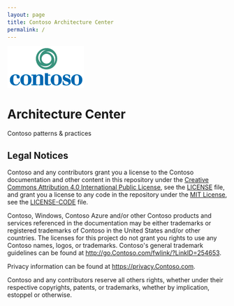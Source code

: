 ```yaml
---
layout: page
title: Contoso Architecture Center
permalink: /
---
```


![](../assets//img/contoso-logo.png)

# Architecture Center

Contoso patterns & practices

## Legal Notices

Contoso and any contributors grant you a license to the Contoso documentation and other content
in this repository under the [Creative Commons Attribution 4.0 International Public License](https://creativecommons.org/licenses/by/4.0/legalcode),
see the [LICENSE](LICENSE) file, and grant you a license to any code in the repository under the [MIT License](https://opensource.org/licenses/MIT), see the
[LICENSE-CODE](LICENSE-CODE) file.

Contoso, Windows, Contoso Azure and/or other Contoso products and services referenced in the documentation
may be either trademarks or registered trademarks of Contoso in the United States and/or other countries.
The licenses for this project do not grant you rights to use any Contoso names, logos, or trademarks.
Contoso's general trademark guidelines can be found at <http://go.Contoso.com/fwlink/?LinkID=254653>.

Privacy information can be found at <https://privacy.Contoso.com>.

Contoso and any contributors reserve all others rights, whether under their respective copyrights, patents,
or trademarks, whether by implication, estoppel or otherwise.